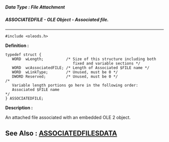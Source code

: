 ##### Data Type : File Attachment
##### ASSOCIATEDFILE - OLE Object - Associated file.
---
```
#include <oleods.h>
```

**Definition :**
```
typedef struct {
   WORD  wLength;          /* Size of this structure including both
                              fixed and variable sections */
   WORD  wcAssociatedFILE; /* Length of Associated $FILE name */
   WORD  wLinkType;        /* Unused, must be 0 */
   DWORD Reserved;         /* Unused, must be 0 */
/*
   Variable length portions go here in the following order:
   Associated $FILE name
*/
} ASSOCIATEDFILE;
```

**Description :**

An attached file associated with an embedded OLE 2 object.


**See Also :**
[ASSOCIATEDFILESDATA](/domino-c-api-docs/reference/Data/ASSOCIATEDFILESDATA)
---
